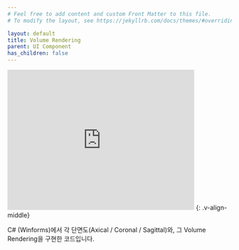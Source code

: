 ```yaml
---
# Feel free to add content and custom Front Matter to this file.
# To modify the layout, see https://jekyllrb.com/docs/themes/#overriding-theme-defaults

layout: default
title: Volume Rendering
parent: UI Component
has_children: false
---
```


<iframe width="420" height="315" src="https://youtube.com/embed/eDrHnuxkNKE" frameborder="0" allowfullscreen></iframe>
{: .v-align-middle}

 C# (Winforms)에서 각 단면도(Axical / Coronal / Sagittal)와, 그 Volume Rendering을 구현한 코드입니다.